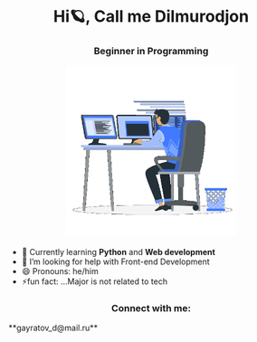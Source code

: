 <h1 align="center">Hi🪐, Call me Dilmurodjon</h1>
<h3 align="center">Beginner in Programming


 <p><img aling="center" alt="gif" src="https://github.com/dilmurodg/dilmurodg/blob/main/coding-boy.gif" width="300" height="300" /></p> 
 </h3>
 
  
 - 📖 Currently learning **Python** and **Web development**
 - 🤔 I’m looking for help with Front-end Development
 - 😄 Pronouns: he/him
 - ⚡fun fact: ...Major is not related to tech

<h3 align="center">Connect with me:</h3>
<p align="left">
 **gayratov_d@mail.ru** 

